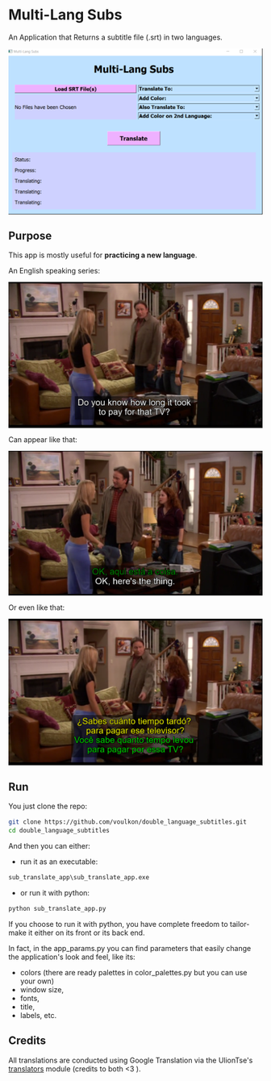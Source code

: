 
# Multi-Lang Subs 

An Application that Returns a subtitle file (.srt) in two languages.

<img src="imgs/Look_and_Feel.PNG" align="center"
     alt="Double Language Subtitles Logo">

## Purpose

This app is mostly useful for **practicing a new language**.

An English speaking series:

<img src="imgs/Before.PNG" align="center"
     alt="English Only">

Can appear like that:

<img src="imgs/PortugueseOnly.PNG" align="center"
     alt="Es-Pt">


Or even like that:

<img src="imgs/After.PNG" align="center"
     alt="Es-Pt">


## Run

You just clone the repo:
```bash
git clone https://github.com/voulkon/double_language_subtitles.git
cd double_language_subtitles
```

And then you can either: 
- run it as an executable:
```bash
sub_translate_app\sub_translate_app.exe
```

- or run it with python:
```bash
python sub_translate_app.py
```


If you choose to run it with python, you have complete freedom to tailor-make it either on its front or its back end.

In fact, in the app_params.py you can find parameters that easily change the application's look and feel, like its:
- colors (there are ready palettes in color_palettes.py but you can use your own) 
- window size, 
- fonts, 
- title, 
- labels, etc. 

## Credits

All translations are conducted using Google Translation via the UlionTse's [translators](https://github.com/UlionTse/translators) module (credits to both <3 ).